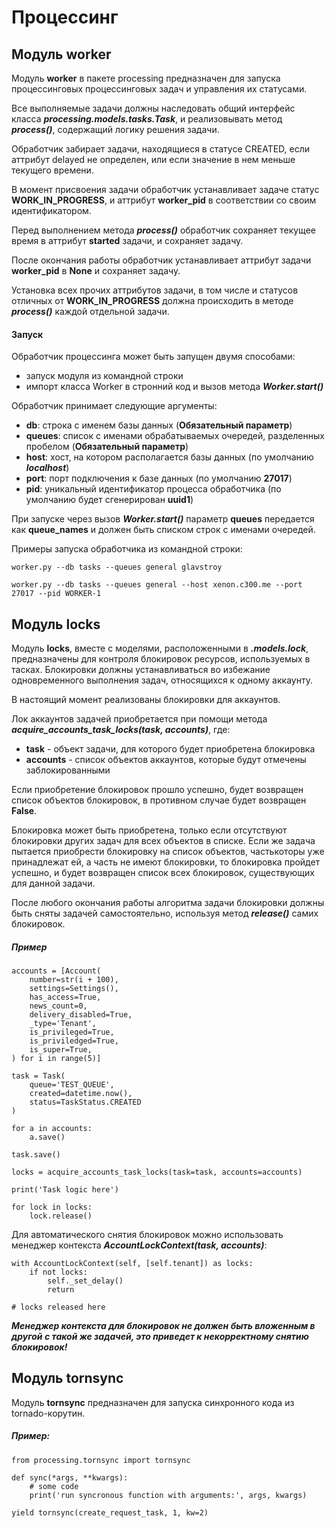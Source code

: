 Процессинг
=========================================================================

Модуль worker
-------------------------------------------------------------------------

Модуль **worker** в пакете processing предназначен для запуска процессинговых
процессинговых задач и управления их статусами.

Все выполняемые задачи должны наследовать общий интерфейс класса
***processing.models.tasks.Task***, и реализовывать метод ***process()***,
содержащий логику решения задачи.

Обработчик забирает задачи, находящиеся в статусе CREATED,
если аттрибут delayed не определен, или если значение в нем меньше текущего времени.

В момент присвоения задачи обработчик устанавливает задаче статус
**WORK_IN_PROGRESS**, и аттрибут **worker_pid** в соответствии
со своим идентификатором.

Перед выполнением метода ***process()*** обработчик сохраняет текущее время
в аттрибут **started** задачи, и сохраняет задачу.

После окончания работы обработчик устанавливает аттрибут задачи
**worker_pid** в **None** и сохраняет задачу.

Установка всех прочих аттрибутов задачи, в том числе и статусов отличных
от **WORK_IN_PROGRESS** должна происходить в методе ***process()*** каждой
отдельной задачи.

#### Запуск ####

Обработчик процессинга может быть запущен двумя способами:
* запуск модуля из командной строки
* импорт класса Worker в стронний код и вызов метода ***Worker.start()***

Обработчик принимает следующие аргументы:

* **db**: строка с именем базы данных
(**Обязательный параметр**)
* **queues**: список с именами обрабатываемых очередей, разделенных пробелом
(**Обязательный параметр**)
* **host**: хост, на котором располагается базы данных
(по умолчанию ***localhost***)
* **port**: порт подключения к базе данных
(по умолчанию **27017**)
* **pid**: уникальный идентификатор процесса обработчика
(по умолчанию будет сгенерирован **uuid1**)

При запуске через вызов ***Worker.start()*** параметр **queues** передается
как **queue_names** и должен быть списком строк с именами очередей.

Примеры запуска обработчика из командной строки:

    worker.py --db tasks --queues general glavstroy

    worker.py --db tasks --queues general --host xenon.c300.me --port 27017 --pid WORKER-1


Модуль locks
---------------------------------------------------------------------------

Модуль **locks**, вместе с моделями, расположенными в ***.models.lock***,
предназначены для контроля блокировок ресурсов, используемых в тасках.
Блокировки должны устанавливаться во избежание одновременного выполнения
задач, относящихся к одному аккаунту.

В настоящий момент реализованы блокировки для аккаунтов.

Лок аккаунтов задачей приобретается при помощи метода
***acquire_accounts_task_locks(task, accounts)***, где:
* **task** - объект задачи, для которого будет приобретена блокировка
* **accounts** - список объектов аккаунтов,
которые будут отмечены заблокированными

Если приобретение блокировок прошло успешно, будет возвращен список
объектов блокировок, в противном случае будет возвращен **False**.

Блокировка может быть приобретена, только если отсутствуют блокировки
других задач для всех объектов в списке. Если же задача пытается приобрести
блокировку на список объектов, частькоторы уже принадлежат ей, а часть
не имеют блокировки, то блокировка пройдет успешно, и будет возвращен
список всех блокировок, существующих для данной задачи.

После любого окончания работы алгоритма задачи
блокировки должны быть сняты задачей самостоятельно,
используя метод ***release()*** самих блокировок.

##### Пример #####

    accounts = [Account(
        number=str(i + 100),
        settings=Settings(),
        has_access=True,
        news_count=0,
        delivery_disabled=True,
        _type='Tenant',
        is_privileged=True,
        is_priviledged=True,
        is_super=True,
    ) for i in range(5)]

    task = Task(
        queue='TEST_QUEUE',
        created=datetime.now(),
        status=TaskStatus.CREATED
    )

    for a in accounts:
        a.save()

    task.save()

    locks = acquire_accounts_task_locks(task=task, accounts=accounts)

    print('Task logic here')

    for lock in locks:
        lock.release()

Для автоматического снятия блокировок можно использовать менеджер контекста
***AccountLockContext(task, accounts)***:

    with AccountLockContext(self, [self.tenant]) as locks:
        if not locks:
            self._set_delay()
            return

    # locks released here

***Менеджер контекста для блокировок не должен быть вложенным в другой
с такой же задачей, это приведет к некорректному снятию блокировок!***

Модуль tornsync
--------------------------------------------------------------------------

Модуль **tornsync** предназначен для запуска синхронного кода из tornado-корутин.

##### Пример: #####

    from processing.tornsync import tornsync

    def sync(*args, **kwargs):
        # some code
        print('run syncronous function with arguments:', args, kwargs)

    yield tornsync(create_request_task, 1, kw=2)